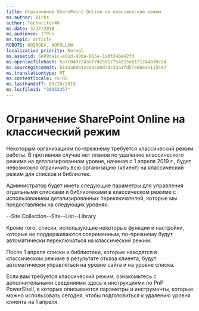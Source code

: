 ```yaml
---
title: Ограничение SharePoint Online на классический режим
ms.author: kirks
author: Techwriter40
ms.date: 3/27/2018
ms.audience: ITPro
ms.topic: article
ROBOTS: NOINDEX, NOFOLLOW
localization_priority: Normal
ms.assetid: 6e99da1c-e61d-40ba-855e-1a8f346e42fd
ms.openlocfilehash: 6a7c0497243ef7425917f54815e61f1244838c54
ms.sourcegitcommit: b14aa00b42ce4ca9d7dc3aa1fd57e66eae115447
ms.translationtype: MT
ms.contentlocale: ru-RU
ms.lasthandoff: 03/28/2019
ms.locfileid: "30953357"
---
```

# <a name="restrict-sharepoint-online-to-classic-mode"></a>Ограничение SharePoint Online на классический режим

Некоторым организациям по-прежнему требуется классический режим работы. В противном случае нет планов по удалению классического режима на детализированном уровне, начиная с 1 апреля 2019 г., будет невозможно ограничить всю организацию (клиент) на классический режим для списков и библиотек.

Администратор будет иметь следующие параметры для управления отдельными списками и библиотеками в классическом режиме с использованием детализированных переключателей, которые мы предоставляем на следующих уровнях:

--Site Collection--Site--List--Library

Кроме того, списки, использующие некоторые функции и настройки, которые не поддерживаются современным, по-прежнему будут автоматически переключаться на классический режим.

После 1 апреля списки и библиотеки, которые находятся в классическом режиме в результате отказа клиента, будут автоматически управляться на уровне сайта и на уровне списка.

Если вам требуется классический режим, ознакомьтесь с дополнительными сведениями здесь и инструкциями по PnP PowerShell, в которых описываются параметры и инструменты, которые можно использовать сегодня, чтобы подготовиться к удалению уровня клиента на 1 апреля.
